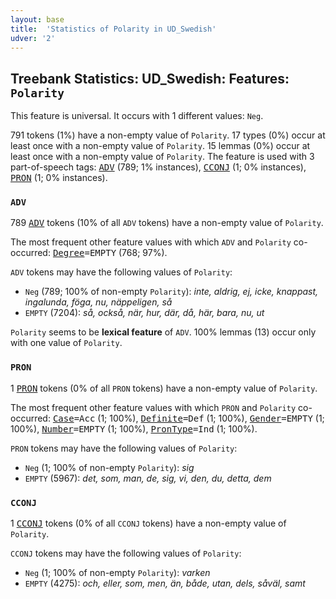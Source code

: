 ```yaml
---
layout: base
title:  'Statistics of Polarity in UD_Swedish'
udver: '2'
---
```


## Treebank Statistics: UD_Swedish: Features: `Polarity`

This feature is universal.
It occurs with 1 different values: `Neg`.

791 tokens (1%) have a non-empty value of `Polarity`.
17 types (0%) occur at least once with a non-empty value of `Polarity`.
15 lemmas (0%) occur at least once with a non-empty value of `Polarity`.
The feature is used with 3 part-of-speech tags: <tt><a href="sv-pos-ADV.html">ADV</a></tt> (789; 1% instances), <tt><a href="sv-pos-CCONJ.html">CCONJ</a></tt> (1; 0% instances), <tt><a href="sv-pos-PRON.html">PRON</a></tt> (1; 0% instances).

### `ADV`

789 <tt><a href="sv-pos-ADV.html">ADV</a></tt> tokens (10% of all `ADV` tokens) have a non-empty value of `Polarity`.

The most frequent other feature values with which `ADV` and `Polarity` co-occurred: <tt><a href="sv-feat-Degree.html">Degree</a></tt><tt>=EMPTY</tt> (768; 97%).

`ADV` tokens may have the following values of `Polarity`:

* `Neg` (789; 100% of non-empty `Polarity`): <em>inte, aldrig, ej, icke, knappast, ingalunda, föga, nu, näppeligen, så</em>
* `EMPTY` (7204): <em>så, också, när, hur, där, då, här, bara, nu, ut</em>

`Polarity` seems to be **lexical feature** of `ADV`. 100% lemmas (13) occur only with one value of `Polarity`.

### `PRON`

1 <tt><a href="sv-pos-PRON.html">PRON</a></tt> tokens (0% of all `PRON` tokens) have a non-empty value of `Polarity`.

The most frequent other feature values with which `PRON` and `Polarity` co-occurred: <tt><a href="sv-feat-Case.html">Case</a></tt><tt>=Acc</tt> (1; 100%), <tt><a href="sv-feat-Definite.html">Definite</a></tt><tt>=Def</tt> (1; 100%), <tt><a href="sv-feat-Gender.html">Gender</a></tt><tt>=EMPTY</tt> (1; 100%), <tt><a href="sv-feat-Number.html">Number</a></tt><tt>=EMPTY</tt> (1; 100%), <tt><a href="sv-feat-PronType.html">PronType</a></tt><tt>=Ind</tt> (1; 100%).

`PRON` tokens may have the following values of `Polarity`:

* `Neg` (1; 100% of non-empty `Polarity`): <em>sig</em>
* `EMPTY` (5967): <em>det, som, man, de, sig, vi, den, du, detta, dem</em>

### `CCONJ`

1 <tt><a href="sv-pos-CCONJ.html">CCONJ</a></tt> tokens (0% of all `CCONJ` tokens) have a non-empty value of `Polarity`.

`CCONJ` tokens may have the following values of `Polarity`:

* `Neg` (1; 100% of non-empty `Polarity`): <em>varken</em>
* `EMPTY` (4275): <em>och, eller, som, men, än, både, utan, dels, såväl, samt</em>

